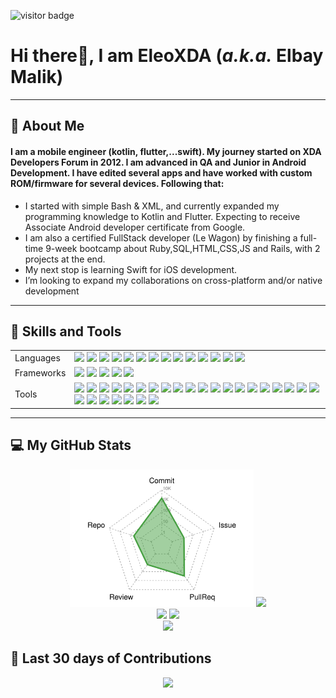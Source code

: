 ![visitor badge](https://visitor-badge.glitch.me/badge?page_id=EleoXDA.visitor-badge&left_color=red&right_color=green&left_text=Number%20of%20Visitors)
# **Hi there👋, I am EleoXDA (*a.k.a.* Elbay Malik)**
  
---
## :information_desk_person:  About Me
#### I am a mobile engineer (kotlin, flutter,...swift). My journey started on XDA Developers Forum in 2012. I am advanced in QA and Junior in Android Development. I have edited several apps and have worked with custom ROM/firmware for several devices. Following that:

- I started with simple Bash & XML, and currently expanded my programming knowledge to Kotlin and Flutter. Expecting to receive Associate Android developer certificate from Google.
- I am also a certified FullStack developer (Le Wagon) by finishing a full-time 9-week bootcamp about Ruby,SQL,HTML,CSS,JS and Rails, with 2 projects at the end.
- My next stop is learning Swift for iOS development.
- I’m looking to expand my collaborations on cross-platform and/or native development

---

## :wrench:  Skills and Tools

<table>
  <tr>
    <td>Languages</td>
    <td> <img height=50 src="https://cdn.jsdelivr.net/gh/devicons/devicon/icons/kotlin/kotlin-original.svg"/> <img height=50 src="https://cdn.jsdelivr.net/gh/devicons/devicon/icons/ruby/ruby-original.svg"/> <img height=50 src="https://cdn.jsdelivr.net/gh/devicons/devicon/icons/dart/dart-original.svg"/> <img height=50 src="https://cdn.jsdelivr.net/gh/devicons/devicon/icons/javascript/javascript-plain.svg"/> <img height=50 src="https://cdn.jsdelivr.net/gh/devicons/devicon/icons/css3/css3-original.svg"/> <img height=50 src="https://cdn.jsdelivr.net/gh/devicons/devicon/icons/html5/html5-original.svg"/> <img height=50 src="https://cdn.jsdelivr.net/gh/devicons/devicon/icons/postgresql/postgresql-original.svg"/> <img height=50 src="https://cdn.jsdelivr.net/gh/devicons/devicon/icons/sqlite/sqlite-original.svg"/> <img height=50 src="https://cdn.jsdelivr.net/gh/devicons/devicon/icons/bash/bash-original.svg"/> <img height=50 src="https://cdn.jsdelivr.net/gh/devicons/devicon/icons/java/java-original.svg"/> <img height=50 src="https://cdn.jsdelivr.net/gh/devicons/devicon/icons/python/python-original.svg"/> <img height=50 src="https://cdn.jsdelivr.net/gh/devicons/devicon/icons/markdown/markdown-original.svg"/> <img height=50 src="https://cdn.jsdelivr.net/gh/devicons/devicon/icons/swift/swift-original.svg"/> <img height=50 src="https://cdn.jsdelivr.net/gh/devicons/devicon/icons/react/react-original.svg"/>
    </td>
  </tr> 
   <tr>
    <td>Frameworks</td>
    <td><img height=50 src="https://cdn.jsdelivr.net/gh/devicons/devicon/icons/bootstrap/bootstrap-original.svg"/> <img height=50 src="https://cdn.jsdelivr.net/gh/devicons/devicon/icons/flutter/flutter-original.svg"/> <img height=50 src="https://cdn.jsdelivr.net/gh/devicons/devicon/icons/rails/rails-original-wordmark.svg"/> <img height=50 src="https://cdn.jsdelivr.net/gh/devicons/devicon/icons/sass/sass-original.svg"/> <img height=50 src="https://cdn.jsdelivr.net/gh/devicons/devicon/icons/tailwindcss/tailwindcss-original-wordmark.svg"/>
    </td>
  </tr>
     <tr>
    <td>Tools</td>
    <td><img height=50 src="https://cdn.jsdelivr.net/gh/devicons/devicon/icons/webpack/webpack-original.svg"/> <img height=50 src="https://cdn.jsdelivr.net/gh/devicons/devicon/icons/heroku/heroku-original.svg"/> <img height=50 src="https://cdn.jsdelivr.net/gh/devicons/devicon/icons/figma/figma-original.svg"/> <img height=50 src="https://cdn.jsdelivr.net/gh/devicons/devicon/icons/rspec/rspec-original.svg"/> <img height=50 src="https://cdn.jsdelivr.net/gh/devicons/devicon/icons/git/git-original.svg"/> <img height=50 src="https://cdn.jsdelivr.net/gh/devicons/devicon/icons/github/github-original.svg"/> <img height=50 src="https://cdn.jsdelivr.net/gh/devicons/devicon/icons/gitlab/gitlab-original.svg"/> <img height=50 src="https://cdn.jsdelivr.net/gh/devicons/devicon/icons/androidstudio/androidstudio-original.svg"/> <img height=50 src="https://cdn.jsdelivr.net/gh/devicons/devicon/icons/intellij/intellij-original.svg"/> <img height=50 src="https://cdn.jsdelivr.net/gh/devicons/devicon/icons/vscode/vscode-original.svg"/> <img height=50 src="https://cdn.jsdelivr.net/gh/devicons/devicon/icons/visualstudio/visualstudio-plain.svg"/> <img height=50 src="https://cdn.jsdelivr.net/gh/devicons/devicon/icons/vim/vim-original.svg"/> <img height=50 src="https://cdn.jsdelivr.net/gh/devicons/devicon/icons/xcode/xcode-original.svg"/> <img height=50 src="https://cdn.jsdelivr.net/gh/devicons/devicon/icons/windows8/windows8-original.svg"/> <img height=50 src="https://cdn.jsdelivr.net/gh/devicons/devicon/icons/linux/linux-original.svg"/> <img height=50 src="https://cdn.jsdelivr.net/gh/devicons/devicon/icons/apple/apple-original.svg"/> <img height=50 src="https://cdn.jsdelivr.net/gh/devicons/devicon/icons/android/android-original.svg"/> <img height=50 src="https://cdn.jsdelivr.net/gh/devicons/devicon/icons/ubuntu/ubuntu-plain.svg"/> <img height=50 src="https://cdn.jsdelivr.net/gh/devicons/devicon/icons/chrome/chrome-original.svg"/> <img height=50 src="https://cdn.jsdelivr.net/gh/devicons/devicon/icons/codepen/codepen-plain.svg"/> <img height=50 src="https://cdn.jsdelivr.net/gh/devicons/devicon/icons/docker/docker-original.svg"/> <img height=50 src="https://cdn.jsdelivr.net/gh/devicons/devicon/icons/eslint/eslint-original.svg"/> <img height=50 src="https://cdn.jsdelivr.net/gh/devicons/devicon/icons/gradle/gradle-plain.svg"/> <img height=50 src="https://cdn.jsdelivr.net/gh/devicons/devicon/icons/jenkins/jenkins-line.svg"/> <img height=50 src="https://cdn.jsdelivr.net/gh/devicons/devicon/icons/jetbrains/jetbrains-original.svg"/> <img height=50 src="https://cdn.jsdelivr.net/gh/devicons/devicon/icons/jira/jira-original.svg"/> <img height=50 src="https://cdn.jsdelivr.net/gh/devicons/devicon/icons/yarn/yarn-original.svg"/>
    </td> 
  </tr>
</table>

---

## :computer:  My GitHub Stats
<div align="center">
     <!--img height="180em" src="profile-3d-contrib/pie_lang_only.svg"-->
    <img height="220em" src="profile-3d-contrib/radar_contrib_only.svg"/>
    <img height="180em" src="https://github-profile-summary-cards.vercel.app/api/cards/stats?username=eleoxda&theme=github"/>
</div>
<div align="center">
    <img height="180em" src="https://github-profile-summary-cards.vercel.app/api/cards/most-commit-language?username=eleoxda"/>
    <img height="180em" src="https://github-profile-summary-cards.vercel.app/api/cards/repos-per-language?username=eleoxda"/>
</div>
<div align="center">
    <!--img height="220em" src="https://github-readme-stats.vercel.app/api/top-langs/?username=EleoXDA&langs_count=10&layout=compact&hide=c%2B%2B,CMake,C"-->
</div>
<div align="center">
    <img height="180em" src="https://streak-stats.demolab.com/?user=EleoXDA&currStreakNum=000000&fire=orange&sideLabels=000date_format=[Y.]n.j)"/>
</div>

## :abacus: Last 30 days of Contributions
<div align="center">
  <img width="1000em" style="margin-top: 0px" src="https://eleo-readme-activity-graph.herokuapp.com/graph?username=EleoXDA&bg_color=ffffff&color=000000&line=4c9d9e&point=ff0000&area=true&hide_border=true&hide_title=true"/>
</div>
